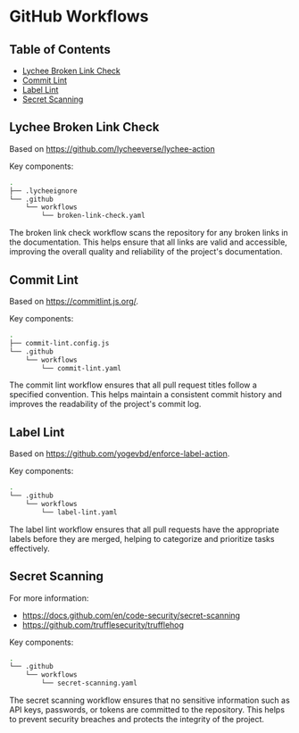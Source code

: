 # GitHub Workflows

## Table of Contents

- [Lychee Broken Link Check](#lychee-broken-link-check)
- [Commit Lint](#commit-lint)
- [Label Lint](#label-lint)
- [Secret Scanning](#secret-scanning)

## Lychee Broken Link Check

Based on <https://github.com/lycheeverse/lychee-action>

Key components:

```bash
.  
├── .lycheeignore
└── .github  
    └── workflows  
        └── broken-link-check.yaml
```

The broken link check workflow scans the repository for any broken links in the documentation. This helps ensure that all links are valid and accessible, improving the overall quality and reliability of the project's documentation.

## Commit Lint

Based on <https://commitlint.js.org/>.

Key components:

```bash
.  
├── commit-lint.config.js  
└── .github  
    └── workflows  
        └── commit-lint.yaml
```

The commit lint workflow ensures that all pull request titles follow a specified convention. This helps maintain a consistent commit history and improves the readability of the project's commit log.

## Label Lint

Based on <https://github.com/yogevbd/enforce-label-action>.

Key components:

```bash
.  
└── .github  
    └── workflows  
        └── label-lint.yaml
```

The label lint workflow ensures that all pull requests have the appropriate labels before they are merged, helping to categorize and prioritize tasks effectively.

## Secret Scanning

For more information:

* <https://docs.github.com/en/code-security/secret-scanning>
* <https://github.com/trufflesecurity/trufflehog>

Key components:

```bash
.  
└── .github  
    └── workflows  
        └── secret-scanning.yaml
```

The secret scanning workflow ensures that no sensitive information such as API keys, passwords, or tokens are committed to the repository. This helps to prevent security breaches and protects the integrity of the project.
